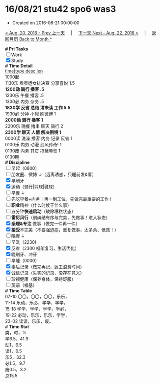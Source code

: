 # 16/08/21 stu42 spo6 was3

- Created on 2016-08-21 00:00:00

[< Aug. 20, 2016 - Prev 上一天](_archived/lifelogs/2016/08/d20.md) &nbsp; &nbsp; | &nbsp; &nbsp; [下一天 Next - Aug. 22, 2016 >](_archived/lifelogs/2016/08/d22.md) &nbsp; &nbsp; |  &nbsp; &nbsp; [返回月历 Back to Month ^](_archived/lifelogs/2016/08/index.md)
<br/><div><b># Pri Tasks</b></div><div><input type="checkbox"/>Work</div><div><input checked="true" type="checkbox"/>Study</div><div><b># Time Detail</b></div><div><u>time|type desc len</u></div><div>1000起</div><div>1130乐 看奥运女排决赛 分享喜悦 1.5</div><div><b>1200动 骑行 播客 .5</b></div><div>1230乐 午餐 播客 .5</div><div>1300必 内务 杂务 .5</div><div><b>1830学</b> <b>反省 总结 清未读 </b><b>工作 5.5</b></div><div>1930必 分神 小憩 刷微博 1</div><div><b>2000动 骑行 播客 1</b></div><div>2200乐 晚餐 撸串 聊天 骑行 2</div><div><b>2300学 聊天 人情 解决困境 1</b></div><div>0000读 洗澡 播客 内务 记录 反省 1</div><div>0100乐 内务 动漫 剑风传奇! 1</div><div>0130废 内务 其它 拖延睡觉 1</div><div>0130睡</div><div><b># Discipline</b></div><div><input type="checkbox"/>早起（0800）</div><div><input type="checkbox"/>朋友圈、微博 ↓（远离诱惑，只睡前发&amp;看）</div><div><input checked="true" type="checkbox"/>早刷牙</div><div><input checked="true" type="checkbox"/>运动（骑行|羽球|毽球）</div><div><input type="checkbox"/>早餐 ↓</div><div><input type="checkbox"/>先吃早餐+内务！再一到工位，先做完最重要的工作！</div><div><input type="checkbox"/><b>职业</b>精神（什么时候干什么事）</div><div><input type="checkbox"/>五分钟<b>快速启动</b>（破除糟糕状态）</div><div><input type="checkbox"/><b>雷厉风行</b>（别纠结有序与完美，先做事！进入状态）</div><div><input checked="true" type="checkbox"/><b>条理&amp;专注</b> 做事（做完一件再一件）</div><div><input checked="true" type="checkbox"/><b>接受</b>不完美（不要强迫症，重复做事，太多余、低效！）</div><div><input type="checkbox"/>晚餐 ↓</div><div><input type="checkbox"/>早洗（2230)</div><div><input checked="true" type="checkbox"/>反省（2300 框架复习，生活优化）</div><div><input checked="true" type="checkbox"/>晚刷牙、冲牙</div><div><input type="checkbox"/>早睡（0000）</div><div><input checked="true" type="checkbox"/>事后记录（做完再记，返工浪费时间）</div><div><input checked="true" type="checkbox"/>诚信记录（失实的记录，没存在意义）</div><div><input type="checkbox"/>珍视健康（保养身体，保持舒服）</div><div><input type="checkbox"/>英语（根基）</div><div><b># Time Table</b></div><div>07-10 〇〇，〇〇，〇〇，乐乐，</div><div>11-14 乐动，乐必，学学，学学，</div><div>15-18 学学，学学，学学，学必，</div><div>19-22 必动，乐乐，乐乐，学学，</div><div>23-02 读读，乐乐，废。</div><div><b># Time Stat</b></div><div>类，时，%</div><div>学6.5，41.9</div><div>动1，6.5</div><div>读1，6.5</div><div>乐5，32.3</div><div>必1.5，9.7</div><div>废0.5，3.2</div><div>总15.5</div>
